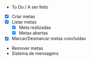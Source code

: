 - To Do / A ser feito

- [x] Criar metas
- [x] Listar metas
  - [x] Meta realizadas
  - [x] Metas abertas
- [x] Marcar/Desmarcar metas concluídas
- Remover metas
- Sistema de mensagens
